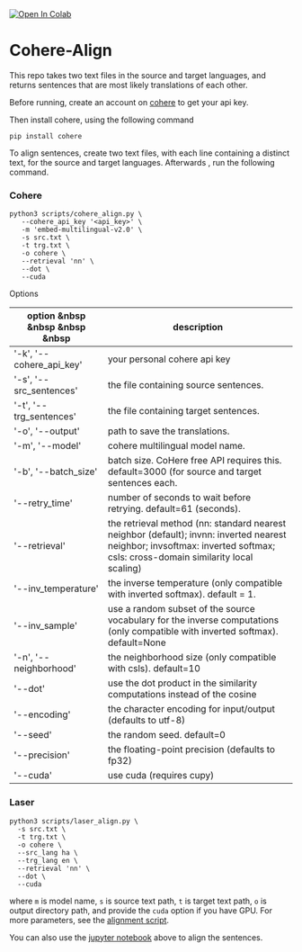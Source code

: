 <a target="_blank" href="https://colab.research.google.com/github/abumafrim/Cohere-Align/blob/main/Cohere%20Align%20Sentences.ipynb">
  <img src="https://colab.research.google.com/assets/colab-badge.svg" alt="Open In Colab"/>
</a>

# Cohere-Align
 
This repo takes two text files in the source and target languages, and returns sentences that are most likely translations of each other.

Before running, create an account on [cohere](https://cohere.com) to get your api key.

Then install cohere, using the following command

```
pip install cohere
```

To align sentences, create two text files, with each line containing a distinct text, for the source and target languages. Afterwards , run the following command.

### Cohere
```
python3 scripts/cohere_align.py \
   --cohere_api_key '<api_key>' \
   -m 'embed-multilingual-v2.0' \
   -s src.txt \
   -t trg.txt \
   -o cohere \
   --retrieval 'nn' \
   --dot \
   --cuda
 ```

Options

| option &nbsp &nbsp &nbsp &nbsp | description |
| ----------------- | ----------- |
| '-k', '--cohere_api_key' | your personal cohere api key |
| '-s', '--src_sentences' | the file containing source sentences. |
| '-t', '--trg_sentences' | the file containing target sentences. |
| '-o', '--output' | path to save the translations. |
| '-m', '--model' | cohere multilingual model name. |
| '-b', '--batch_size' | batch size. CoHere free API requires this. default=3000 (for source and target sentences each. |
| '--retry_time' | number of seconds to wait before retrying. default=61 (seconds). |
| '--retrieval' | the retrieval method (nn: standard nearest neighbor (default); invnn: inverted nearest neighbor; invsoftmax: inverted softmax; csls: cross-domain similarity local scaling) |
| '--inv_temperature' | the inverse temperature (only compatible with inverted softmax). default = 1. |
| '--inv_sample' | use a random subset of the source vocabulary for the inverse computations (only compatible with inverted softmax). default=None |
| '-n', '--neighborhood' | the neighborhood size (only compatible with csls). default=10 |
| '--dot' | use the dot product in the similarity computations instead of the cosine |
| '--encoding' | the character encoding for input/output (defaults to utf-8) |
| '--seed' | the random seed. default=0 |
| '--precision' | the floating-point precision (defaults to fp32) |
| '--cuda' | use cuda (requires cupy) |
 
### Laser
```
python3 scripts/laser_align.py \
  -s src.txt \
  -t trg.txt \
  -o cohere \
  --src_lang ha \
  --trg_lang en \
  --retrieval 'nn' \
  --dot \
  --cuda
```

where `m` is model name, `s` is source text path, `t` is target text path, `o` is output directory path, and provide the `cuda` option if you have GPU. For more parameters, see the [alignment script](https://github.com/abumafrim/Cohere-Align/blob/main/scripts/cohere_align.py).

You can also use the [jupyter notebook](https://github.com/abumafrim/Cohere-Align/blob/main/Cohere_Align_Sentences.ipynb) above to align the sentences.
